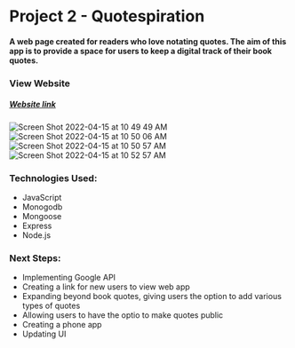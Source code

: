 # Project 2 - Quotespiration

#### A web page created for readers who love notating quotes. The aim of this app is to provide a space for users to keep a digital track of their book quotes.   


### View Website
##### [Website link](https://quotespiration.herokuapp.com/)

![Screen Shot 2022-04-15 at 10 49 49 AM](https://user-images.githubusercontent.com/88744476/163587580-b1ede535-b0eb-4edf-b613-735ff2904ed3.png)
![Screen Shot 2022-04-15 at 10 50 06 AM](https://user-images.githubusercontent.com/88744476/163587594-2efb9161-c1f1-4416-b5e3-ead8d01bb6bc.png)
![Screen Shot 2022-04-15 at 10 50 57 AM](https://user-images.githubusercontent.com/88744476/163587608-3ae1f2c9-816b-45c6-8a61-09f564ddd44c.png)
![Screen Shot 2022-04-15 at 10 52 57 AM](https://user-images.githubusercontent.com/88744476/163587627-aeee6549-8113-477b-a1f4-288440c02c16.png)

### Technologies Used:
- JavaScript
- Monogodb
- Mongoose
- Express 
- Node.js

### Next Steps: 
- Implementing Google API
- Creating a link for new users to view web app
- Expanding beyond book quotes, giving users the option to add various types of quotes
- Allowing users to have the optio to make quotes public 
- Creating a phone app
- Updating UI
